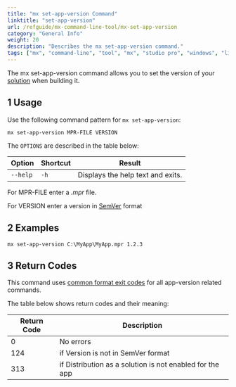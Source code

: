 ```yaml
---
title: "mx set-app-version Command"
linktitle: "set-app-version"
url: /refguide/mx-command-line-tool/mx-set-app-version
category: "General Info"
weight: 20
description: "Describes the mx set-app-version command."
tags: ["mx", "command-line", "tool", "mx", "studio pro", "windows", "linux", "check"]
---
```


The mx set-app-version command allows you to set the version of your [solution](/appstore/creating-content/sol-solutions-guide/) when building it.

## 1 Usage

Use the following command pattern for `mx set-app-version`:

`mx set-app-version MPR-FILE VERSION`

The `OPTIONS` are described in the table below:

| Option   | Shortcut | Result                            |
| -------- | -------- | --------------------------------- |
| `--help` | `-h`     | Displays the help text and exits. |

For MPR-FILE enter a *.mpr* file.

For VERSION enter a version in [SemVer](https://semver.org) format

## 2 Examples

`mx set-app-version C:\MyApp\MyApp.mpr 1.2.3`

## 3 Return Codes

 This command uses [common format exit codes](/refguide/mx-command-line-tool/adaptable/) for all app-version related commands.

 The table below shows return codes and their meaning:

| Return Code | Description                                              |
| ----------- | -------------------------------------------------------- |
| 0           | No errors                                                |
| 124         | if Version is not in SemVer format                       |
| 313         | if Distribution as a solution is not enabled for the app |


